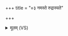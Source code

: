 +++
title = "०३ नमस्ते रुद्रास्यते"

+++
<details><summary>मूलम् (VS)</summary>

नम॑स्ते रु॒द्रास्य॑ते॒ नमः॒ प्रति॑हितायै। नमो॑ विसृ॒ज्यमा॑नायै॒ नमो॒ निप॑तितायै ॥
</details>